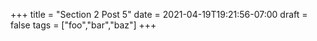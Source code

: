 +++
title = "Section 2 Post 5"
date = 2021-04-19T19:21:56-07:00
draft = false
tags = ["foo","bar","baz"]
+++
